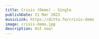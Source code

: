 ```yaml
---
title: Crisis (Demo) - Single
publishDate: 21 Mar 2023
musicLink: https://ditto.fm/crisis-demo
image: crisis-demo.jpg
description: Out now!
---
```

